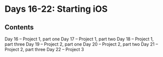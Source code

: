 # Days 16-22: Starting iOS


## Contents

Day 16 – Project 1, part one
Day 17 – Project 1, part two
Day 18 – Project 1, part three
Day 19 – Project 2, part one
Day 20 – Project 2, part two
Day 21 – Project 2, part three
Day 22 – Project 3
